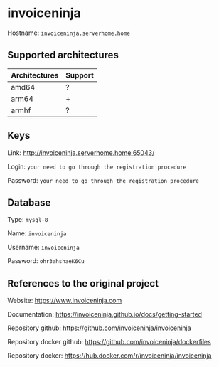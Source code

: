 # invoiceninja

Hostname: `invoiceninja.serverhome.home`

## Supported architectures

| Architectures | Support |
| :------------ | :------ |
| amd64         | ?       |
| arm64         | +       |
| armhf         | ?       |

## Keys

Link: http://invoiceninja.serverhome.home:65043/

Login: `your need to go through the registration procedure`

Password: `your need to go through the registration procedure`

## Database

Type: `mysql-8`

Name: `invoiceninja`

Username: `invoiceninja`

Password: `ohr3ahshaeK6Cu`

## References to the original project

Website: https://www.invoiceninja.com

Documentation: https://invoiceninja.github.io/docs/getting-started

Repository github: https://github.com/invoiceninja/invoiceninja

Repository docker github: https://github.com/invoiceninja/dockerfiles

Repository docker: https://hub.docker.com/r/invoiceninja/invoiceninja
